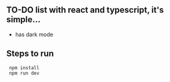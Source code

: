## TO-DO list with react and typescript, it's simple...

* has dark mode

## Steps to run
```
 npm install
 npm run dev
 ```
